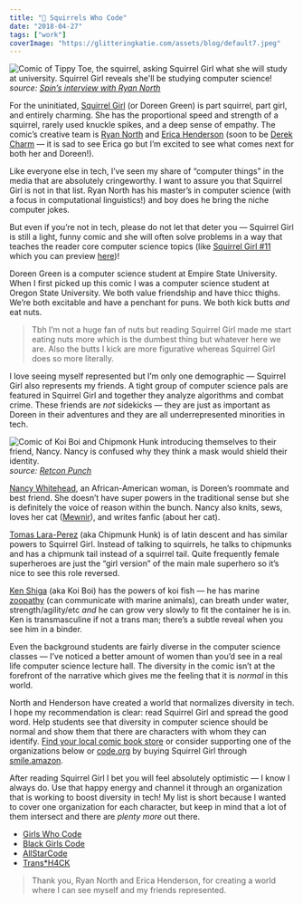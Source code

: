 ```yaml
---
title: "🌰 Squirrels Who Code"
date: "2018-04-27"
tags: ["work"]
coverImage: "https://glitteringkatie.com/assets/blog/default7.jpeg"
---
```


![Comic of Tippy Toe, the squirrel, asking Squirrel Girl what she will study at university. Squirrel Girl reveals she'll be studying computer science!](/assets/blog/squirrels-who-code/computer-science.jpg)_source: [Spin’s interview with Ryan North](https://www.spin.com/2016/02/dinosaur-comics-ryan-north-squirrel-girl-interview/)_

For the uninitiated, [Squirrel Girl](<http://marvel.wikia.com/wiki/Doreen_Green_(Earth-616)>) (or Doreen Green) is part squirrel, part girl, and entirely charming. She has the proportional speed and strength of a squirrel, rarely used knuckle spikes, and a deep sense of empathy. The comic’s creative team is [Ryan North](https://twitter.com/ryanqnorth) and [Erica Henderson](https://twitter.com/EricaFails) (soon to be [Derek Charm](https://twitter.com/derek_charm) — it is sad to see Erica go but I’m excited to see what comes next for both her and Doreen!).

Like everyone else in tech, I’ve seen my share of “computer things” in the media that are absolutely cringeworthy. I want to assure you that Squirrel Girl is not in that list. Ryan North has his master’s in computer science (with a focus in computational linguistics!) and boy does he bring the niche computer jokes.

But even if you’re not in tech, please do not let that deter you — Squirrel Girl is still a light, funny comic and she will often solve problems in a way that teaches the reader core computer science topics (like [Squirrel Girl #11](http://marvel.com/comics/issue/56206/the_unbeatable_squirrel_girl_2015_11) which you can preview [here](https://io9.gizmodo.com/squirrel-girl-shows-us-computer-science-can-be-extremel-1785799450))!

Doreen Green is a computer science student at Empire State University. When I first picked up this comic I was a computer science student at Oregon State University. We both value friendship and have thicc thighs. We’re both excitable and have a penchant for puns. We both kick butts _and_ eat nuts.

> Tbh I’m not a huge fan of nuts but reading Squirrel Girl made me start eating nuts more which is the dumbest thing but whatever here we are. Also the butts I kick are more figurative whereas Squirrel Girl does so more literally.

I love seeing myself represented but I’m only one demographic — Squirrel Girl also represents my friends. A tight group of computer science pals are featured in Squirrel Girl and together they analyze algorithms and combat crime. These friends are _not_ sidekicks — they are just as important as Doreen in their adventures and they are all underrepresented minorities in tech.

![Comic of Koi Boi and Chipmonk Hunk introducing themselves to their friend, Nancy. Nancy is confused why they think a mask would shield their identity.](/assets/blog/squirrels-who-code/the-gang.jpg)_source: [Retcon Punch](https://retcon-punch.com/2015/06/05/the-unbeatable-squirrel-girl-6/)_

[Nancy Whitehead](<http://marvel.wikia.com/wiki/Nancy_Whitehead_(Earth-616)>), an African-American woman, is Doreen’s roommate and best friend. She doesn’t have super powers in the traditional sense but she is definitely the voice of reason within the bunch. Nancy also knits, sews, loves her cat ([Mewnir](<http://marvel.wikia.com/wiki/Mewnir_(Earth-616)>)), and writes fanfic (about her cat).

[Tomas Lara-Perez](<http://marvel.wikia.com/wiki/Tomas_Lara-Perez_(Earth-616)>) (aka Chipmunk Hunk) is of latin descent and has similar powers to Squirrel Girl. Instead of talking to squirrels, he talks to chipmunks and has a chipmunk tail instead of a squirrel tail. Quite frequently female superheroes are just the “girl version” of the main male superhero so it’s nice to see this role reversed.

[Ken Shiga](http://marvel.wikia.com/wiki/Ken_Shiga) (aka Koi Boi) has the powers of koi fish — he has marine [zoopathy](http://marvel.wikia.com/wiki/Zoopathy) (can communicate with marine animals), can breath under water, strength/agility/etc _and_ he can grow very slowly to fit the container he is in. Ken is transmasculine if not a trans man; there’s a subtle reveal when you see him in a binder.

Even the background students are fairly diverse in the computer science classes — I’ve noticed a better amount of women than you’d see in a real life computer science lecture hall. The diversity in the comic isn’t at the forefront of the narrative which gives me the feeling that it is _normal_ in this world.

North and Henderson have created a world that normalizes diversity in tech. I hope my recommendation is clear: read Squirrel Girl and spread the good word. Help students see that diversity in computer science should be normal and show them that there are characters with whom they can identify. [Find your local comic book store](https://www.comicshoplocator.com/StoreLocator) or consider supporting one of the organizations below or [code.org](http://code.org) by buying Squirrel Girl through [smile.amazon](https://smile.amazon.com/Unbeatable-Squirrel-Girl-Vol-Power/dp/0785197028/ref=sr_1_1?ie=UTF8&qid=1524350136&sr=8-1&keywords=squirrel+girl+vol+1&dpID=51%252BGH%252B4U3yL&preST=_SY291_BO1,204,203,200_QL40_&dpSrc=srch).

After reading Squirrel Girl I bet you will feel absolutely optimistic — I know I always do. Use that happy energy and channel it through an organization that is working to boost diversity in tech! My list is short because I wanted to cover one organization for each character, but keep in mind that a lot of them intersect and there are _plenty more_ out there.

- [Girls Who Code](http://girlswhocode.com)
- [Black Girls Code](http://www.blackgirlscode.com)
- [AllStarCode](http://allstarcode.org)
- [Trans\*H4CK](http://www.transhack.org/)

> Thank you, Ryan North and Erica Henderson, for creating a world where I can see myself and my friends represented.
